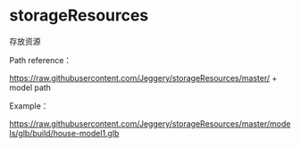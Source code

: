 # storageResources
存放资源

Path reference：

https://raw.githubusercontent.com/Jeggery/storageResources/master/   +  model path



Example：

https://raw.githubusercontent.com/Jeggery/storageResources/master/models/glb/build/house-model1.glb
